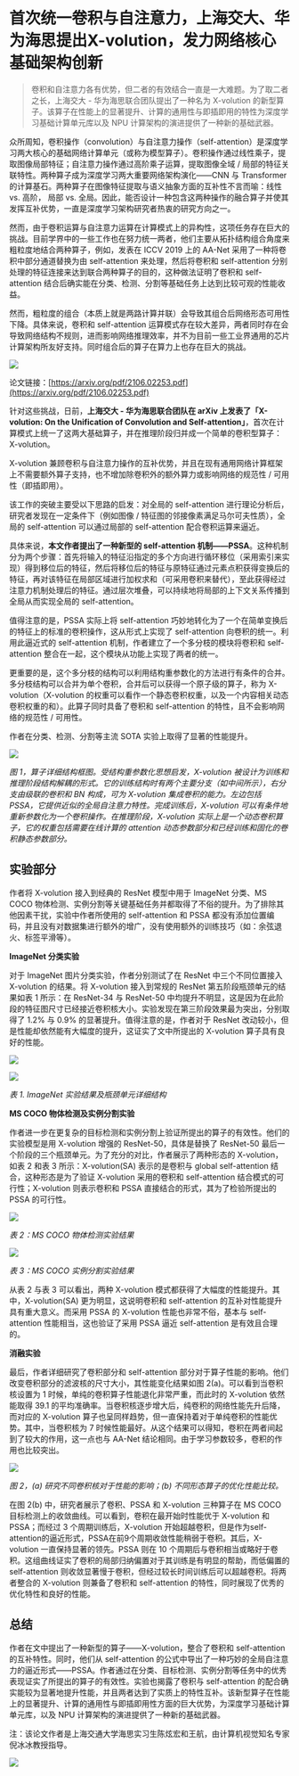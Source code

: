 # 首次统一卷积与自注意力，上海交大、华为海思提出X-volution，发力网络核心基础架构创新

> 卷积和自注意力各有优势，但二者的有效结合一直是一大难题。为了取二者之长，上海交大 - 华为海思联合团队提出了一种名为 X-volution 的新型算子。该算子在性能上的显著提升、计算的通用性与即插即用的特性为深度学习基础计算单元库以及 NPU 计算架构的演进提供了一种新的基础武器。

众所周知，卷积操作（convolution）与自注意力操作（self-attention）是深度学习两大核心的基础网络计算单元（或称为模型算子）。卷积操作通过线性乘子，提取图像局部特征；自注意力操作通过高阶乘子运算，提取图像全域 / 局部的特征关联特性。两种算子成为深度学习两大重要网络架构演化——CNN 与 Transformer 的计算基石。两种算子在图像特征提取与语义抽象方面的互补性不言而喻：线性 vs. 高阶， 局部 vs. 全局。因此，能否设计一种包含这两种操作的融合算子并使其发挥互补优势，一直是深度学习架构研究者热衷的研究方向之一。

然而，由于卷积运算与自注意力运算在计算模式上的异构性，这项任务存在巨大的挑战。目前学界中的一些工作也在努力统一两者，他们主要从拓扑结构组合角度来粗粒度地结合两种算子，例如，发表在 ICCV 2019 上的 AA-Net 采用了一种将卷积中部分通道替换为由 self-attention 来处理，然后将卷积和 self-attention 分别处理的特征连接来达到联合两种算子的目的，这种做法证明了卷积和 self-attention 结合后确实能在分类、检测、分割等基础任务上达到比较可观的性能收益。

然而，粗粒度的组合（本质上就是两路计算并联）会导致其组合后网络形态可用性下降。具体来说，卷积和 self-attention 运算模式存在较大差异，两者同时存在会导致网络结构不规则，进而影响网络推理效率，并不为目前一些工业界通用的芯片计算架构所友好支持。同时组合后的算子在算力上也存在巨大的挑战。

![](https://maoxianxin1996.oss-accelerate.aliyuncs.com/codechina1/20210609011721.png)



论文链接：[https://arxiv.org/pdf/2106.02253.pdf](https://arxiv.org/pdf/2106.02253.pdf)

针对这些挑战，日前，**上海交大 - 华为海思联合团队在 arXiv 上发表了「X-volution: On the Unification of Convolution and Self-attention」**，首次在计算模式上统一了这两大基础算子，并在推理阶段归并成一个简单的卷积型算子：X-volution。

X-volution 兼顾卷积与自注意力操作的互补优势，并且在现有通用网络计算框架上不需要额外算子支持，也不增加除卷积外的额外算力或影响网络的规范性 / 可用性（即插即用）。

该工作的突破主要受以下思路的启发：对全局的 self-attention 进行理论分析后，研究者发现在一定条件下（例如图像 / 特征图的邻接像素满足马尔可夫性质），全局的 self-attention 可以通过局部的 self-attention 配合卷积运算来逼近。

具体来说，**本文作者提出了一种新型的 self-attention 机制——PSSA**。这种机制分为两个步骤：首先将输入的特征沿指定的多个方向进行循环移位（采用索引来实现）得到移位后的特征，然后将移位后的特征与原特征通过元素点积获得变换后的特征，再对该特征在局部区域进行加权求和（可采用卷积来替代），至此获得经过注意力机制处理后的特征。通过层次堆叠，可以持续地将局部的上下文关系传播到全局从而实现全局的 self-attention。

值得注意的是，PSSA 实际上将 self-attention 巧妙地转化为了一个在简单变换后的特征上的标准的卷积操作，这从形式上实现了 self-attention 向卷积的统一。利用此逼近式的 self-attention 机制，作者建立了一个多分枝的模块将卷积和 self-attention 整合在一起，这个模块从功能上实现了两者的统一。

更重要的是，这个多分枝的结构可以利用结构重参数化的方法进行有条件的合并。多分枝结构可以合并为单个卷积，合并后可以获得一个原子级的算子，称为 X-volution（X-volution 的权重可以看作一个静态卷积权重，以及一个内容相关动态卷积权重的和）。此算子同时具备了卷积和 self-attention 的特性，且不会影响网络的规范性 / 可用性。

作者在分类、检测、分割等主流 SOTA 实验上取得了显著的性能提升。

![](https://maoxianxin1996.oss-accelerate.aliyuncs.com/codechina1/20210609011819.png)

*图 1，算子详细结构框图。受结构重参数化思想启发，X-volution 被设计为训练和推理阶段结构解耦的形式。它的训练结构时有两个主要分支（如中间所示），右分支由级联的卷积和 BN 构成，可为 X-volution 集成卷积的能力。左边包括 PSSA，它提供近似的全局自注意力特性。完成训练后，X-volution 可以有条件地重新参数化为一个卷积操作。在推理阶段，X-volution 实际上是一个动态卷积算子，它的权重包括需要在线计算的 attention 动态参数部分和已经训练和固化的卷积静态参数部分。*

## 实验部分

作者将 X-volution 接入到经典的 ResNet 模型中用于 ImageNet 分类、MS COCO 物体检测、实例分割等关键基础任务并都取得了不俗的提升。为了排除其他因素干扰，实验中作者所使用的 self-attention 和 PSSA 都没有添加位置编码，并且没有对数据集进行额外的增广，没有使用额外的训练技巧（如：余弦退火、标签平滑等）。

**ImageNet 分类实验**

对于 ImageNet 图片分类实验，作者分别测试了在 ResNet 中三个不同位置接入 X-volution 的结果。将 X-volution 接入到常规的 ResNet 第五阶段瓶颈单元的结果如表 1 所示：在 ResNet-34 与 ResNet-50 中均提升不明显，这是因为在此阶段的特征图尺寸已经接近卷积核大小。实验发现在第三阶段效果最为突出，分别取得了 1.2% 与 0.9% 的显著提升。值得注意的是，作者对于 ResNet 改动较小，但是性能却依然能有大幅度的提升，这证实了文中所提出的 X-volution 算子具有良好的性能。

![](https://maoxianxin1996.oss-accelerate.aliyuncs.com/codechina1/20210609011912.png)



![](https://maoxianxin1996.oss-accelerate.aliyuncs.com/codechina1/20210609012201.png)

*表 1. ImageNet 实验结果及瓶颈单元详细结构*

**MS COCO 物体检测及实例分割实验**

作者进一步在更复杂的目标检测和实例分割上验证所提出的算子的有效性。他们的实验模型是用 X-volution 增强的 ResNet-50，具体是替换了 ResNet-50 最后一个阶段的三个瓶颈单元。为了充分的对比，作者展示了两种形态的 X-volution，如表 2 和表 3 所示：X-volution(SA) 表示的是卷积与 global self-attention 结合，这种形态是为了验证 X-volution 采用的卷积和 self-attention 结合模式的可行性；X-volution 则表示卷积和 PSSA 直接结合的形式，其为了检验所提出的 PSSA 的可行性。

![](https://maoxianxin1996.oss-accelerate.aliyuncs.com/codechina1/20210609012000.png)

*表 2：MS COCO 物体检测实验结果*

![](https://maoxianxin1996.oss-accelerate.aliyuncs.com/codechina1/20210609012030.png)

*表 3：MS COCO 实例分割实验结果*

从表 2 与表 3 可以看出，两种 X-volution 模式都获得了大幅度的性能提升。其中，X-volution(SA) 更为明显，这说明卷积和 self-attention 的互补对性能提升具有重大意义。而采用 PSSA 的 X-volution 性能也非常不俗，基本与 self-attention 性能相当，这也验证了采用 PSSA 逼近 self-attention 是有效且合理的。

**消融实验**

最后，作者详细研究了卷积部分和 self-attention 部分对于算子性能的影响。他们改变卷积部分的滤波核的尺寸大小，其性能变化结果如图 2(a)。可以看到当卷积核设置为 1 时候，单纯的卷积算子性能退化非常严重，而此时的 X-volution 依然能取得 39.1 的平均准确率。当卷积核逐步增大后，纯卷积的网络性能先升后降，而对应的 X-volution 算子也呈同样趋势，但一直保持着对于单纯卷积的性能优势。其中，当卷积核为 7 时候性能最好。从这个结果可以得知，卷积在两者间起到了较大的作用，这一点也与 AA-Net 结论相同。由于学习参数较多，卷积的作用也比较突出。

![](https://maoxianxin1996.oss-accelerate.aliyuncs.com/codechina1/20210609012056.png)

*图 2，(a) 研究不同卷积核对于性能的影响；(b) 不同形态算子的优化性能比较。*

在图 2(b) 中，研究者展示了卷积、PSSA 和 X-volution 三种算子在 MS COCO 目标检测上的收敛曲线。可以看到，卷积在最开始时性能优于 X-volution 和 PSSA；而经过 3 个周期训练后，X-volution 开始超越卷积，但是作为self-attention的逼近形式，PSSA在前9个周期收敛性能稍弱于卷积。其后，X-volution 一直保持显著的领先。PSSA 则在 10 个周期后与卷积相当或略好于卷积。这组曲线证实了卷积的局部归纳偏置对于其训练是有明显的帮助，而低偏置的 self-attention 则收敛显著慢于卷积，但经过较长时间训练后可以超越卷积。将两者整合的 X-volution 则兼备了卷积和 self-attention 的特性，同时展现了优秀的优化特性和良好的性能。

## 总结

作者在文中提出了一种新型的算子——X-volution，整合了卷积和 self-attention 的互补特性。同时，他们从 self-attention 的公式中导出了一种巧妙的全局自注意力的逼近形式——PSSA。作者通过在分类、目标检测、实例分割等任务中的优秀表现证实了所提出的算子的有效性。实验也揭露了卷积与 self-attention 的配合确实能较为显著地提升性能，并且两者达到了实质上的特性互补。该新型算子在性能上的显著提升、计算的通用性与即插即用性方面的巨大优势，为深度学习基础计算单元库，以及 NPU 计算架构的演进提供了一种新的基础武器。

注：该论文作者是上海交通大学海思实习生陈炫宏和王航，由计算机视觉知名专家倪冰冰教授指导。

![](https://maoxianxin1996.oss-accelerate.aliyuncs.com/codechina1/20210609012321.png)